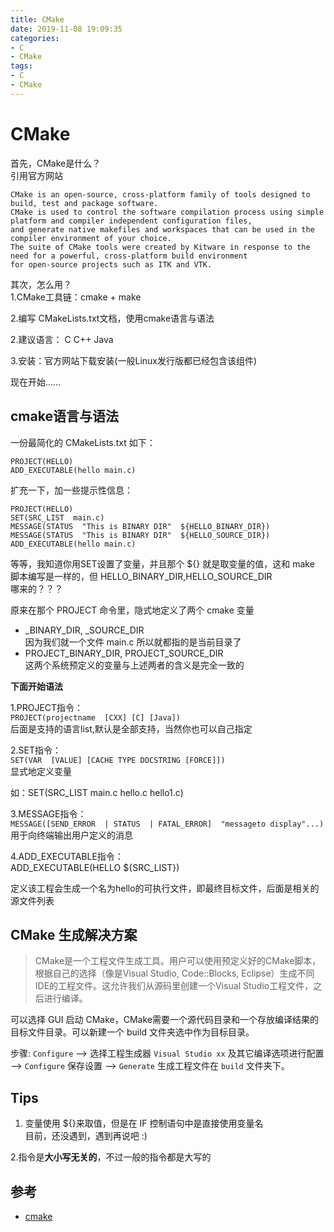 ```yaml
---
title: CMake
date: 2019-11-08 19:09:35
categories:
- C
- CMake
tags:
- C
- CMake
---
```


# CMake  

首先，CMake是什么？  
引用官方网站
```
CMake is an open-source, cross-platform family of tools designed to build, test and package software. 
CMake is used to control the software compilation process using simple platform and compiler independent configuration files, 
and generate native makefiles and workspaces that can be used in the compiler environment of your choice. 
The suite of CMake tools were created by Kitware in response to the need for a powerful, cross-platform build environment 
for open-source projects such as ITK and VTK.
```

其次，怎么用？   
1.CMake工具链：cmake  + make    

2.编写  CMakeLists.txt文档，使用cmake语言与语法

2.建议语言： C C++ Java

3.安装：官方网站下载安装(一般Linux发行版都已经包含该组件)   

现在开始......

## cmake语言与语法    

一份最简化的  CMakeLists.txt  如下：     
```
PROJECT(HELLO)
ADD_EXECUTABLE(hello main.c)
```

扩充一下，加一些提示性信息：      
```
PROJECT(HELLO)
SET(SRC_LIST  main.c)
MESSAGE(STATUS  "This is BINARY DIR"  ${HELLO_BINARY_DIR})
MESSAGE(STATUS  "This is BINARY DIR"  ${HELLO_SOURCE_DIR})
ADD_EXECUTABLE(hello main.c)
```

等等，我知道你用SET设置了变量，并且那个 ${} 就是取变量的值，这和  make  脚本编写是一样的，但  HELLO_BINARY_DIR,HELLO_SOURCE_DIR   
哪来的？？？    

原来在那个 PROJECT 命令里，隐式地定义了两个  cmake 变量  
- <projectname>_BINARY_DIR, <projectname>_SOURCE_DIR      
因为我们就一个文件 main.c  所以就都指的是当前目录了      
- PROJECT_BINARY_DIR, PROJECT_SOURCE_DIR    
这两个系统预定义的变量与上述两者的含义是完全一致的

**下面开始语法**

1.PROJECT指令：      
`PROJECT(projectname  [CXX] [C] [Java])`      
后面是支持的语言list,默认是全部支持，当然你也可以自己指定

2.SET指令：      
`SET(VAR  [VALUE] [CACHE TYPE DOCSTRING [FORCE]])`    
显式地定义变量     

如：SET(SRC_LIST  main.c  hello.c hello1.c)

3.MESSAGE指令：           
`MESSAGE([SEND_ERROR  | STATUS  | FATAL_ERROR]  "messageto display"...)`      
用于向终端输出用户定义的消息

4.ADD_EXECUTABLE指令：        
ADD_EXECUTABLE(HELLO  ${SRC_LIST})        

定义该工程会生成一个名为hello的可执行文件，即最终目标文件，后面是相关的源文件列表

## CMake 生成解决方案

> CMake是一个工程文件生成工具。用户可以使用预定义好的CMake脚本，根据自己的选择（像是Visual Studio, Code::Blocks, Eclipse）生成不同IDE的工程文件。这允许我们从源码里创建一个Visual Studio工程文件，之后进行编译。

可以选择 GUI 启动 CMake，CMake需要一个源代码目录和一个存放编译结果的目标文件目录。可以新建一个 build 文件夹选中作为目标目录。

步骤: `Configure` --> 选择工程生成器 `Visual Studio xx` 及其它编译选项进行配置 --> `Configure` 保存设置 --> `Generate` 生成工程文件在 `build` 文件夹下。

## Tips 

1.  变量使用  ${}来取值，但是在  IF  控制语句中是直接使用变量名     
目前，还没遇到，遇到再说吧 :)

2.指令是**大小写无关的**，不过一般的指令都是大写的

## 参考

- [cmake](https://learnopengl-cn.readthedocs.io/zh/latest/01%20Getting%20started/02%20Creating%20a%20window/)